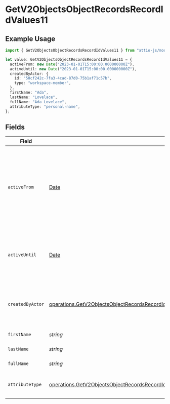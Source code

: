 # GetV2ObjectsObjectRecordsRecordIdValues11

## Example Usage

```typescript
import { GetV2ObjectsObjectRecordsRecordIdValues11 } from "attio-js/models/operations";

let value: GetV2ObjectsObjectRecordsRecordIdValues11 = {
  activeFrom: new Date("2023-01-01T15:00:00.000000000Z"),
  activeUntil: new Date("2023-01-01T15:00:00.000000000Z"),
  createdByActor: {
    id: "50cf242c-7fa3-4cad-87d0-75b1af71c57b",
    type: "workspace-member",
  },
  firstName: "Ada",
  lastName: "Lovelace",
  fullName: "Ada Lovelace",
  attributeType: "personal-name",
};
```

## Fields

| Field                                                                                                                                                                                                                                                      | Type                                                                                                                                                                                                                                                       | Required                                                                                                                                                                                                                                                   | Description                                                                                                                                                                                                                                                | Example                                                                                                                                                                                                                                                    |
| ---------------------------------------------------------------------------------------------------------------------------------------------------------------------------------------------------------------------------------------------------------- | ---------------------------------------------------------------------------------------------------------------------------------------------------------------------------------------------------------------------------------------------------------- | ---------------------------------------------------------------------------------------------------------------------------------------------------------------------------------------------------------------------------------------------------------- | ---------------------------------------------------------------------------------------------------------------------------------------------------------------------------------------------------------------------------------------------------------- | ---------------------------------------------------------------------------------------------------------------------------------------------------------------------------------------------------------------------------------------------------------- |
| `activeFrom`                                                                                                                                                                                                                                               | [Date](https://developer.mozilla.org/en-US/docs/Web/JavaScript/Reference/Global_Objects/Date)                                                                                                                                                              | :heavy_check_mark:                                                                                                                                                                                                                                         | The point in time at which this value was made "active". `active_from` can be considered roughly analogous to `created_at`.                                                                                                                                | 2023-01-01T15:00:00.000000000Z                                                                                                                                                                                                                             |
| `activeUntil`                                                                                                                                                                                                                                              | [Date](https://developer.mozilla.org/en-US/docs/Web/JavaScript/Reference/Global_Objects/Date)                                                                                                                                                              | :heavy_check_mark:                                                                                                                                                                                                                                         | The point in time at which this value was deactivated. If `null`, the value is active.                                                                                                                                                                     | 2023-01-01T15:00:00.000000000Z                                                                                                                                                                                                                             |
| `createdByActor`                                                                                                                                                                                                                                           | [operations.GetV2ObjectsObjectRecordsRecordIdValuesRecordsResponse200ApplicationJSONResponseBodyData11CreatedByActor](../../models/operations/getv2objectsobjectrecordsrecordidvaluesrecordsresponse200applicationjsonresponsebodydata11createdbyactor.md) | :heavy_check_mark:                                                                                                                                                                                                                                         | The actor that created this value.                                                                                                                                                                                                                         | {<br/>"type": "workspace-member",<br/>"id": "50cf242c-7fa3-4cad-87d0-75b1af71c57b"<br/>}                                                                                                                                                                   |
| `firstName`                                                                                                                                                                                                                                                | *string*                                                                                                                                                                                                                                                   | :heavy_check_mark:                                                                                                                                                                                                                                         | The first name.                                                                                                                                                                                                                                            | Ada                                                                                                                                                                                                                                                        |
| `lastName`                                                                                                                                                                                                                                                 | *string*                                                                                                                                                                                                                                                   | :heavy_check_mark:                                                                                                                                                                                                                                         | The last name.                                                                                                                                                                                                                                             | Lovelace                                                                                                                                                                                                                                                   |
| `fullName`                                                                                                                                                                                                                                                 | *string*                                                                                                                                                                                                                                                   | :heavy_check_mark:                                                                                                                                                                                                                                         | The full name.                                                                                                                                                                                                                                             | Ada Lovelace                                                                                                                                                                                                                                               |
| `attributeType`                                                                                                                                                                                                                                            | [operations.GetV2ObjectsObjectRecordsRecordIdValuesRecordsResponse200ApplicationJSONResponseBodyData11AttributeType](../../models/operations/getv2objectsobjectrecordsrecordidvaluesrecordsresponse200applicationjsonresponsebodydata11attributetype.md)   | :heavy_check_mark:                                                                                                                                                                                                                                         | The attribute type of the value.                                                                                                                                                                                                                           | personal-name                                                                                                                                                                                                                                              |